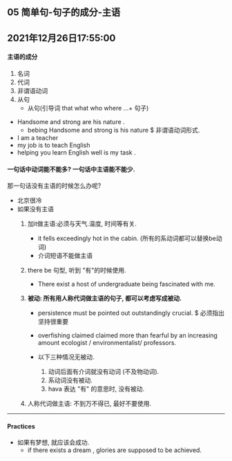 
## 05 简单句-句子的成分-主语
2021年12月26日17:55:00
----

#### 主语的成分
1. 名词
2. 代词
3.  非谓语动词
4. 从句
   * 从句(引导词 that what who where ...+ 句子)

* Handsome and strong are his nature .
  * bebing Handsome and strong is his nature  $ 非谓语动词形式.
* I am a teacher 
* my job is to teach English 
* helping you learn English well is my task .

#### 一句话中动词能不能多? 一句话中主语能不能少.

那一句话没有主语的时候怎么办呢? 

*  北京很冷
* 如果没有主语
  1. 加it做主语:必须与天气.温度, 时间等有关.
     * it fells exceedingly hot in the cabin. (所有的系动词都可以替换be动词)
     * 介词短语不能做主语

  2. there be 句型, 听到 "有"的时候使用.
     * There exist a host of undergraduate being  fascinated with me.
 
  3. **被动: 所有用人称代词做主语的句子, 都可以考虑写成被动.**
     * persistence must be pointed out outstandingly crucial.
         $ 必须指出坚持很重要
     
     * overfishing claimed claimed more than fearful by an increasing amount ecologist / environmentalist/ professors.
     * 以下三种情况无被动.
       1. 动词后面有介词就没有动词 (不及物动词).
       2. 系动词没有被动.
       3. hava 表达 "有" 的意思时, 没有被动.
  
  4. 人称代词做主语: 不到万不得已, 最好不要使用.

-----
#### Practices

* 如果有梦想, 就应该会成功.
  * if there exists a dream , glories are supposed to be achieved.
     
  


   

